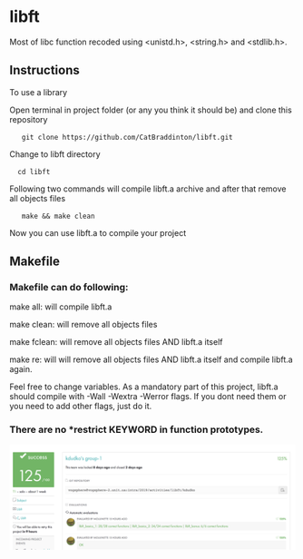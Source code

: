 # libft
Most of libc function recoded using &lt;unistd.h>,  &lt;string.h>  and &lt;stdlib.h>.

## Instructions
To use a library

Open terminal in project folder (or any you think it should be) and clone this repository
```
   git clone https://github.com/CatBraddinton/libft.git
```
Change to libft directory
```
  cd libft
```
Following two commands will compile libft.a archive and after that remove all objects files
```
   make && make clean
```
Now you can use libft.a to compile your project

## Makefile

### Makefile can do following:

  make all:  will compile libft.a
  
  make clean: will remove all objects files
  
  make fclean: will remove all objects files AND libft.a itself
  
  make re: will will remove all objects files AND libft.a itself and compile libft.a again.
  
  Feel free to change variables. As a mandatory part of this project, libft.a should compile with -Wall -Wextra -Werror flags. If you dont need them or you need to add other flags, just do it. 
  
### There are no *restrict KEYWORD in function prototypes.

![EVALUATION](https://github.com/CatBraddinton/libft/blob/master/Screen%20Shot%202019-01-16%20at%201.04.50%20PM.png)
